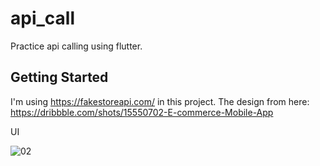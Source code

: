# api_call

Practice api calling using flutter.

## Getting Started

I'm using https://fakestoreapi.com/ in this project.
The design from here: https://dribbble.com/shots/15550702-E-commerce-Mobile-App

UI

![02](https://user-images.githubusercontent.com/54718862/158797821-bc448022-907a-476b-8936-d784a0192ea2.png)
